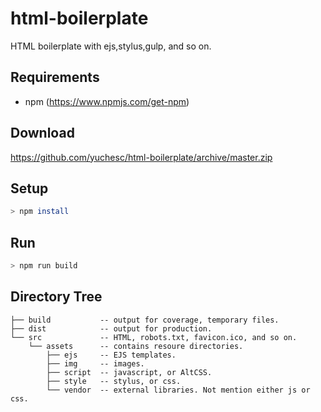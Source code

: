 # html-boilerplate
HTML boilerplate with ejs,stylus,gulp, and so on.

## Requirements

* npm (https://www.npmjs.com/get-npm)


## Download

https://github.com/yuchesc/html-boilerplate/archive/master.zip

## Setup

```bash
> npm install
```

## Run

```bash
> npm run build
```


## Directory Tree

```
├── build           -- output for coverage, temporary files.
├── dist            -- output for production.
└── src             -- HTML, robots.txt, favicon.ico, and so on.
    └── assets      -- contains resoure directories.
        ├── ejs     -- EJS templates.
        ├── img     -- images.
        ├── script  -- javascript, or AltCSS.
        ├── style   -- stylus, or css.
        └── vendor  -- external libraries. Not mention either js or css.
```
